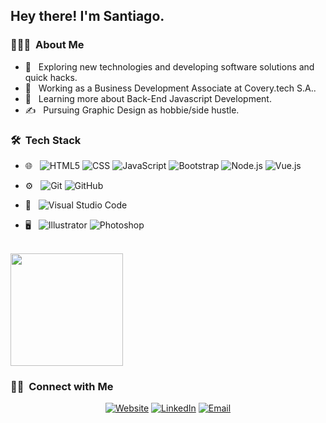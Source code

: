 <h2> Hey there! I'm Santiago.</h2>

<h3> 👨🏻‍💻 &nbsp;About Me </h3>

- 🤔 &nbsp; Exploring new technologies and developing software solutions and quick hacks.
- 💼 &nbsp; Working as a Business Development Associate at Covery.tech S.A..
- 🌱 &nbsp; Learning more about Back-End Javascript Development.
- ✍️ &nbsp; Pursuing Graphic Design as hobbie/side hustle.

<h3> 🛠 &nbsp;Tech Stack</h3>

- 🌐 &nbsp;
  ![HTML5](https://img.shields.io/badge/-HTML5-333333?style=flat&logo=HTML5)
  ![CSS](https://img.shields.io/badge/-CSS-333333?style=flat&logo=CSS3&logoColor=1572B6)
  ![JavaScript](https://img.shields.io/badge/-JavaScript-333333?style=flat&logo=javascript)
  ![Bootstrap](https://img.shields.io/badge/-Bootstrap-333333?style=flat&logo=bootstrap&logoColor=563D7C)
  ![Node.js](https://img.shields.io/badge/-Node.js-333333?style=flat&logo=node.js)
  ![Vue.js](https://img.shields.io/badge/Vue.js-333333?style=flat&logo=vuedotjs&logoColor=4FC08D)
  
- ⚙️ &nbsp;
  ![Git](https://img.shields.io/badge/-Git-333333?style=flat&logo=git)
  ![GitHub](https://img.shields.io/badge/-GitHub-333333?style=flat&logo=github)
- 🔧 &nbsp;
  ![Visual Studio Code](https://img.shields.io/badge/-Visual%20Studio%20Code-333333?style=flat&logo=visual-studio-code&logoColor=007ACC)
- 🖥 &nbsp;
  ![Illustrator](https://img.shields.io/badge/-Illustrator-333333?style=flat&logo=adobe-illustrator)
  ![Photoshop](https://img.shields.io/badge/-Photoshop-333333?style=flat&logo=adobe-photoshop)

<br/>

<a href="https://github.com/sansito84">
  <img height="180em" src="https://github-readme-stats.vercel.app/api?username=sansito84&theme=buefy&show_icons=true" />
</a>

<br/>

<h3> 🤝🏻 &nbsp;Connect with Me </h3>

<p align="center">
<a href="https://endearing-faloodeh-1fe71b.netlify.app"><img alt="Website" src="https://img.shields.io/badge/Website-blue?style=flat-square&logoColor=007ACC"></a>
<a href="https://www.linkedin.com/in/santiagosito48ab8444"><img alt="LinkedIn" src="https://img.shields.io/badge/LinkedIn-Santiago%20Sito-blue?style=flat-square&logo=linkedin"></a>
<a href="mailto:santiagosito@gmail.com"><img alt="Email" src="https://img.shields.io/badge/Email-santiagosito@gmail.com-blue?style=flat-square&logo=gmail"></a>
</p>


<!--
**sansito84/sansito84** is a ✨ _special_ ✨ repository because its `README.md` (this file) appears on your GitHub profile.

Here are some ideas to get you started:

- 🔭 I’m currently working on ...
- 🌱 I’m currently learning ...
- 👯 I’m looking to collaborate on ...
- 🤔 I’m looking for help with ...
- 💬 Ask me about ...
- 📫 How to reach me: ...
- 😄 Pronouns: ...
- ⚡ Fun fact: ...
-->
